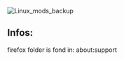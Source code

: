 ![Linux_mods_backup](https://github.com/user-attachments/assets/ed0274cb-9bf1-4fb4-a6f0-5f80db301b9d)

## Infos:
firefox folder is fond in: about:support
